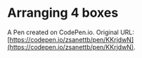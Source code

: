 # Arranging 4 boxes

A Pen created on CodePen.io. Original URL: [https://codepen.io/zsanettb/pen/KKrjdwN](https://codepen.io/zsanettb/pen/KKrjdwN).

